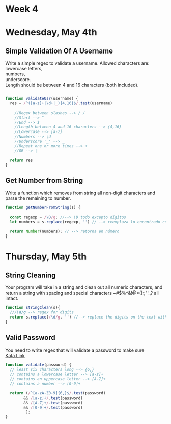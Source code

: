 # Week 4
# Wednesday, May 4th
## Simple Validation Of A Username
Write a simple regex to validate a username. Allowed characters are: <br>
lowercase letters, <br>
numbers, <br>
underscore. <br>
Length should be between 4 and 16 characters (both included).
```javascript

function validateUsr(username) {
  res = /^([a-z]+|\d+|_){4,16}$/.test(username)
 
    //Regex between slashes --> / /
    //Start --> ^
    //End --> $
    //Length between 4 and 16 characters --> {4,16}
    //Lowercase --> [a-z]
    //Numbers --> \d
    //Underscore '_' --> _
    //Repeat one or more times --> +
    //OR --> |

  return res
}
```

## Get Number from String
Write a function which removes from string all non-digit characters and parse the remaining to number.
```javascript
function getNumberFromString(s) {
  
  const regexp = /\D/g; //--> \D todo excepto dígitos
  let numbers = s.replace(regexp, '') // --> reemplaza lo encontrado con el regex a ''
                                      
  return Number(numbers); // --> retorna en número                                 
}
```

# Thursday, May 5th
## String Cleaning
Your program will take in a string and clean out all numeric characters, and return a string with spacing and special characters ~#$%^&!@*():;"'.,? all intact.
```javascript
function stringClean(s){
  ///\d/g --> regex for digits
  return s.replace(/\d/g, '') //--> replace the digits on the text with ''
}
```

## Valid Password
You need to write regex that will validate a password to make sure <br>
[Kata Link](http://https://www.codewars.com/kata/52e1476c8147a7547a000811/train/javascript "Kata Link")
```javascript
function validate(password) {
  // least six characters long --> {6,}
  // contains a lowercase letter --> [a-z]+
  // contains an uppercase letter --> [A-Z]+
  // contains a number --> [0-9]+
  
  return (/^[a-zA-Z0-9]{6,}$/.test(password) 
        && /[a-z]+/.test(password)
        && /[A-Z]+/.test(password)
        && /[0-9]+/.test(password)
         );
}
```
